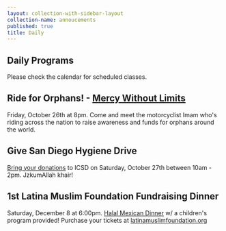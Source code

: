 ```yaml
---
layout: collection-with-sidebar-layout
collection-name: annoucements
published: true
title: Daily
---
```

## Daily Programs
Please check the calendar for scheduled classes.

## Ride for Orphans! - [Mercy Without Limits](http://www.icsd.org/events/ride-for-orphans)
Friday, October 26th at 8pm. Come and meet the motorcyclist Imam who's riding across the nation to raise awareness and funds for orphans around the world.  

## Give San Diego Hygiene Drive
[Bring your donations](http://www.icsd.org/events/hygiene-drive) to ICSD on Saturday, October 27th between 10am - 2pm. JzkumAllah khair!

## 1st Latina Muslim Foundation Fundraising Dinner
Saturday, December 8 at 6:00pm. [Halal Mexican Dinner](http://www.icsd.org/events/1st-latina-muslim-foundation-fundraising-dinner) w/ a children's program provided! Purchase your tickets at [latinamuslimfoundation.org](https://www.latinamuslimfoundation.org)
